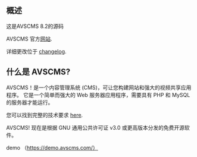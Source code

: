 ## 概述

这是AVSCMS 8.2的源码

AVSCMS 官方[网站](https://www.avscms.com).

详细更改位于 [changelog](https://github.com/avscms/avscms/commits/main).

## 什么是 AVSCMS?

AVSCMS！是一个内容管理系统 (CMS)，可让您构建网站和强大的视频共享应用程序。 它是一个简单而强大的 Web 服务器应用程序，需要具有 PHP 和 MySQL 的服务器才能运行。

您可以找到完整的技术要求 [here](https://www.avscms.com/product/features/).

AVSCMS! 现在是根据 GNU 通用公共许可证 v3.0 或更高版本分发的免费开源软件。


demo （https://demo.avscms.com/）
